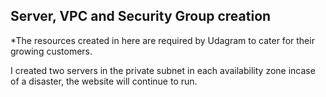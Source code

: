 ## Server, VPC and Security Group creation

*The resources created in here are required by Udagram to cater for their growing customers.

I created two servers in the private subnet in each availability zone incase of a disaster, the website will continue to run.

